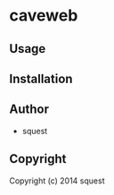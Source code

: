 # caveweb



## Usage

## Installation

## Author

* squest

## Copyright

Copyright (c) 2014 squest

